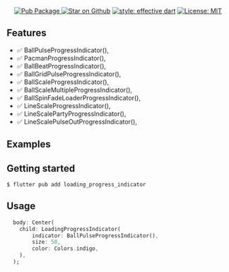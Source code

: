 <p align="center">
<a href="https://pub.dartlang.org/packages/loading_progress_indicator">
    <img alt="Pub Package" src="https://img.shields.io/pub/v/loading_progress_indicator.svg">
</a>
<a href="https://github.com/manuelduarte077/loading_progress_indicator"><img src="https://img.shields.io/github/stars/manuelduarte077/loading_progress_indicator.svg?style=flat&logo=github&colorB=deeppink&label=stars" alt="Star on Github"></a>
<a href="https://github.com/tenhobi/effective_dart"><img src="https://img.shields.io/badge/style-effective_dart-40c4ff.svg" alt="style: effective dart"></a>
<a href="https://opensource.org/licenses/MIT"><img src="https://img.shields.io/badge/license-MIT-purple.svg" alt="License: MIT"></a>
</p>



## Features

- ✅ BallPulseProgressIndicator(),
- ✅ PacmanProgressIndicator(),
- ✅ BallBeatProgressIndicator(),
- ✅ BallGridPulseProgressIndicator(),
- ✅ BallScaleProgressIndicator(),
- ✅ BallScaleMultipleProgressIndicator(),
- ✅ BallSpinFadeLoaderProgressIndicator(),
- ✅ LineScaleProgressIndicator(),
- ✅ LineScalePartyProgressIndicator(),
- ✅ LineScalePulseOutProgressIndicator(),

## Examples



## Getting started

```shell 
$ flutter pub add loading_progress_indicator
```

## Usage

``` dart
  body: Center(
    child: LoadingProgressIndicator(
        indicator: BallPulseProgressIndicator(),
        size: 50,
        color: Colors.indigo,
    ),
  ); 
```